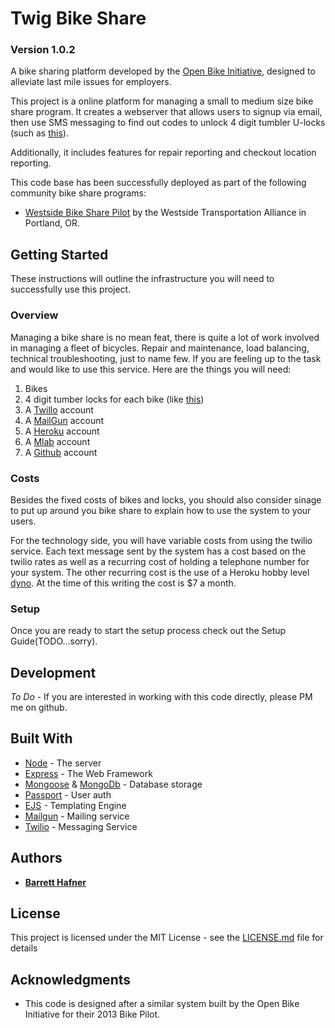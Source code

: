 # Twig Bike Share

### Version 1.0.2
A bike sharing platform developed by the [Open Bike Initiative](http://openbikeinitiative.org/), designed to alleviate last mile issues for employers.

This project is a online platform for managing a small to medium size bike share program. It creates a webserver that allows users to signup via email, then use SMS messaging to find out codes to unlock 4 digit tumbler U-locks (such as [this](http://www.onguardlock.com/store/combo-dt-8012c)).

Additionally, it includes features for repair reporting and checkout location reporting.

This code base has been successfully deployed as part of the following community bike share programs:
* [Westside Bike Share Pilot](http://www.wta-tma.org/westside-bike-share-pilot-project/) by the Westside Transportation Alliance in Portland, OR.

## Getting Started

These instructions will outline the infrastructure you will need to successfully use this project.

### Overview

Managing a bike share is no mean feat, there is quite a lot of work involved in managing a fleet of bicycles. Repair and maintenance, load balancing, technical troubleshooting, just to name few. If you are feeling up to the task and would like to use this service. Here are the things you will need:

1. Bikes
2. 4 digit tumber locks for each bike (like [this](http://www.onguardlock.com/store/combo-dt-8012c))
3. A [Twillo](https://www.twilio.com/) account
4. A [MailGun](https://www.mailgun.com/) account
5. A [Heroku](https://www.heroku.com) account
6. A [Mlab](https://mlab.com/) account
7. A [Github](https://www.github.com) account

### Costs

Besides the fixed costs of bikes and locks, you should also consider sinage to put up around you bike share to explain how to use the system to your users.

For the technology side, you will have variable costs from using the twilio service. Each text message sent by the system has a cost based on the twilio rates as well as a recurring cost of holding a telephone number for your system. The other recurring cost is the use of a Heroku hobby level [dyno](https://www.heroku.com/dynos). At the time of this writing the cost is $7 a month.

### Setup

Once you are ready to start the setup process check out the Setup Guide(TODO...sorry).

## Development

_To Do_ - If you are interested in working with this code directly, please PM me on github.

## Built With

* [Node](https://nodejs.org/en/docs/) - The server
* [Express](https://expressjs.com/en/4x/api.html) - The Web Framework
* [Mongoose](http://mongoosejs.com/docs/guide.html) & [MongoDb](https://www.mongodb.com/) - Database storage
* [Passport](http://passportjs.org/) - User auth
* [EJS](http://www.embeddedjs.com/) - Templating Engine
* [Mailgun](https://www.npmjs.com/package/mailgun) - Mailing service
* [Twilio](https://www.twilio.com/docs/) - Messaging Service

## Authors

* [**Barrett Hafner**](https://github.com/barretthafner)

## License

This project is licensed under the MIT License - see the [LICENSE.md](LICENSE.md) file for details

## Acknowledgments

* This code is designed after a similar system built by the Open Bike Initiative for their 2013 Bike Pilot.
